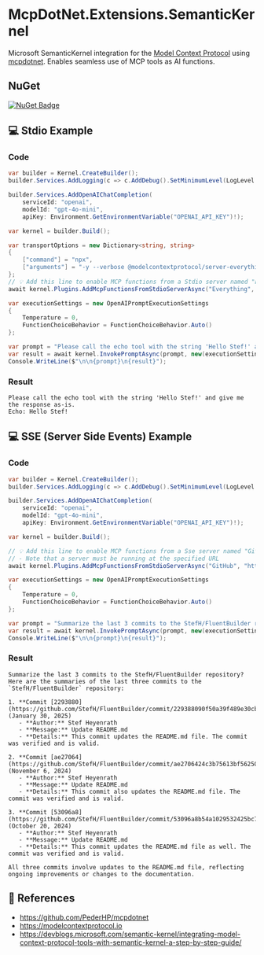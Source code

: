 ﻿# McpDotNet.Extensions.SemanticKernel
Microsoft SemanticKernel integration for the [Model Context Protocol](https://modelcontextprotocol.io) using [mcpdotnet](https://github.com/PederHP/mcpdotnet).
Enables seamless use of MCP tools as AI functions.

## NuGet
[![NuGet Badge](https://img.shields.io/nuget/v/McpDotNet.Extensions.SemanticKernel)](https://www.nuget.org/packages/McpDotNet.Extensions.SemanticKernel) 

## 💻 Stdio Example
### Code
``` csharp
var builder = Kernel.CreateBuilder();
builder.Services.AddLogging(c => c.AddDebug().SetMinimumLevel(LogLevel.Trace));

builder.Services.AddOpenAIChatCompletion(
    serviceId: "openai",
    modelId: "gpt-4o-mini",
    apiKey: Environment.GetEnvironmentVariable("OPENAI_API_KEY")!);

var kernel = builder.Build();

var transportOptions = new Dictionary<string, string>
{
    ["command"] = "npx",
    ["arguments"] = "-y --verbose @modelcontextprotocol/server-everything"
};
// 💡 Add this line to enable MCP functions from a Stdio server named "Everything"
await kernel.Plugins.AddMcpFunctionsFromStdioServerAsync("Everything", transportOptions);

var executionSettings = new OpenAIPromptExecutionSettings
{
    Temperature = 0,
    FunctionChoiceBehavior = FunctionChoiceBehavior.Auto()
};

var prompt = "Please call the echo tool with the string 'Hello Stef!' and give me the response as-is.";
var result = await kernel.InvokePromptAsync(prompt, new(executionSettings)).ConfigureAwait(false);
Console.WriteLine($"\n\n{prompt}\n{result}");
```

### Result
```
Please call the echo tool with the string 'Hello Stef!' and give me the response as-is.
Echo: Hello Stef!
```


## 💻 SSE (Server Side Events) Example
### Code
``` csharp
var builder = Kernel.CreateBuilder();
builder.Services.AddLogging(c => c.AddDebug().SetMinimumLevel(LogLevel.Trace));

builder.Services.AddOpenAIChatCompletion(
    serviceId: "openai",
    modelId: "gpt-4o-mini",
    apiKey: Environment.GetEnvironmentVariable("OPENAI_API_KEY")!);

var kernel = builder.Build();

// 💡 Add this line to enable MCP functions from a Sse server named "Github"
// - Note that a server must be running at the specified URL
await kernel.Plugins.AddMcpFunctionsFromStdioServerAsync("GitHub", "http://localhost:12345");

var executionSettings = new OpenAIPromptExecutionSettings
{
    Temperature = 0,
    FunctionChoiceBehavior = FunctionChoiceBehavior.Auto()
};

var prompt = "Summarize the last 3 commits to the StefH/FluentBuilder repository?";
var result = await kernel.InvokePromptAsync(prompt, new(executionSettings)).ConfigureAwait(false);
Console.WriteLine($"\n\n{prompt}\n{result}");
```

### Result
```
Summarize the last 3 commits to the StefH/FluentBuilder repository?
Here are the summaries of the last three commits to the `StefH/FluentBuilder` repository:

1. **Commit [2293880](https://github.com/StefH/FluentBuilder/commit/229388090f50a39f489e30cb535f67f3705cf61f)** (January 30, 2025)
   - **Author:** Stef Heyenrath
   - **Message:** Update README.md
   - **Details:** This commit updates the README.md file. The commit was verified and is valid.

2. **Commit [ae27064](https://github.com/StefH/FluentBuilder/commit/ae2706424c3b75613bf5625091aa2649fb33ecde)** (November 6, 2024)
   - **Author:** Stef Heyenrath
   - **Message:** Update README.md
   - **Details:** This commit also updates the README.md file. The commit was verified and is valid.

3. **Commit [53096a8](https://github.com/StefH/FluentBuilder/commit/53096a8b54a1029532425bc727fdd831e9ed0092)** (October 20, 2024)
   - **Author:** Stef Heyenrath
   - **Message:** Update README.md
   - **Details:** This commit updates the README.md file as well. The commit was verified and is valid.

All three commits involve updates to the README.md file, reflecting ongoing improvements or changes to the documentation.
```


## 📖 References
- https://github.com/PederHP/mcpdotnet
- https://modelcontextprotocol.io
- https://devblogs.microsoft.com/semantic-kernel/integrating-model-context-protocol-tools-with-semantic-kernel-a-step-by-step-guide/